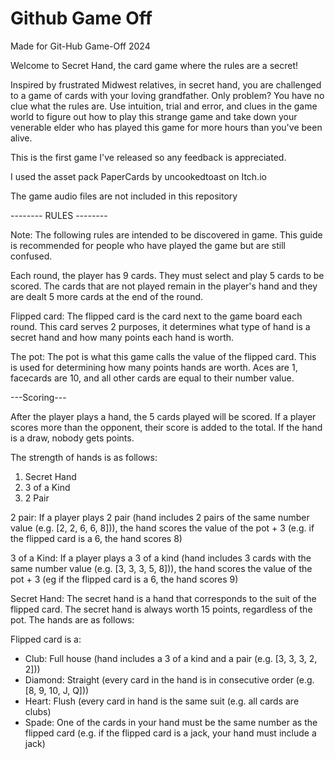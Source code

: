 # Github Game Off

Made for Git-Hub Game-Off 2024

Welcome to Secret Hand, the card game where the rules are a secret!

Inspired by frustrated Midwest relatives, in secret hand, you are challenged to a game of cards with your loving grandfather. Only problem? You have no clue what the rules are. Use intuition, trial and error, and clues in the game world to figure out how to play this strange game and take down your venerable elder who has played this game for more hours than you've been alive. 

This is the first game I've released so any feedback is appreciated. 

I used the asset pack PaperCards by uncookedtoast on Itch.io

The game audio files are not included in this repository


-------- RULES --------

Note: The following rules are intended to be discovered in game. This guide is recommended for people who have played the game but are still confused.


Each round, the player has 9 cards. They must select and play 5 cards to be scored. The cards that are not played remain in the player's hand and they are dealt 5 more cards at the end of the round.

Flipped card: The flipped card is the card next to the game board each round. This card serves 2 purposes, it determines what type of hand is a secret hand and how many points each hand is worth.

The pot: The pot is what this game calls the value of the flipped card. This is used for determining how many points hands are worth. Aces are 1, facecards are 10, and all other cards are equal to their number value.

---Scoring---

After the player plays a hand, the 5 cards played will be scored. If a player scores more than the opponent, their score is added to the total. If the hand is a draw, nobody gets points.

The strength of hands is as follows:
1. Secret Hand
2. 3 of a Kind
3. 2 Pair

2 pair: If a player plays 2 pair (hand includes 2 pairs of the same number value (e.g. [2, 2, 6, 6, 8])), the hand scores the value of the pot + 3 (e.g. if the flipped card is a 6, the hand scores 8)

3 of a Kind: If a player plays a 3 of a kind (hand includes 3 cards with the same number value (e.g. [3, 3, 3, 5, 8])), the hand scores the value of the pot + 3 (eg if the flipped card is a 6, the hand scores 9)

Secret Hand: The secret hand is a hand that corresponds to the suit of the flipped card. The secret hand is always worth 15 points, regardless of the pot. The hands are as follows:

Flipped card is a:
- Club: Full house (hand includes a 3 of a kind and a pair (e.g. [3, 3, 3, 2, 2]))
- Diamond: Straight (every card in the hand is in consecutive order (e.g. [8, 9, 10, J, Q]))
- Heart: Flush (every card in hand is the same suit (e.g. all cards are clubs)
- Spade: One of the cards in your hand must be the same number as the flipped card (e.g. if the flipped card is a jack, your hand must include a jack)
 
